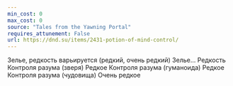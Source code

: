 ```yaml
---
min_cost: 0
max_cost: 0
source: "Tales from the Yawning Portal"
requires_attunement: False
url: https://dnd.su/items/2431-potion-of-mind-control/
---
```


Зелье, редкость варьируется (редкий, очень редкий)
Зелье...
Редкость
Контроля разума (зверя)
Редкое
Контроля разума (гуманоида)
Редкое
Контроля разума (чудовища)
Очень редкое